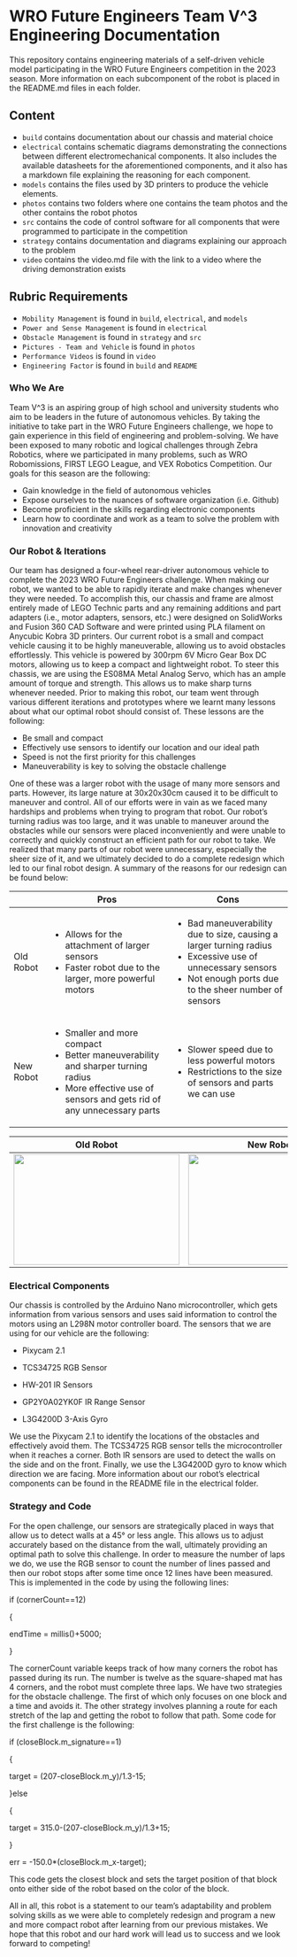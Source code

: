WRO Future Engineers Team V^3 Engineering Documentation
====

This repository contains engineering materials of a self-driven vehicle model participating in the WRO Future Engineers competition in the 2023 season. More information on each subcomponent of the robot is placed in the README.md files in each folder.

## Content
* `build` contains documentation about our chassis and material choice
* `electrical` contains schematic diagrams demonstrating the connections between different electromechanical components. It also includes the available datasheets for the aforementioned components, and it also has a markdown file explaining the reasoning for each component.
* `models` contains the files used by 3D printers to produce the vehicle elements.
* `photos` contains two folders where one contains the team photos and the other contains the robot photos
* `src` contains the code of control software for all components that were programmed to participate in the competition
* `strategy` contains documentation and diagrams explaining our approach to the problem
* `video` contains the video.md file with the link to a video where the driving demonstration exists

## Rubric Requirements
* `Mobility Management` is found in `build`, `electrical`, and `models`
* `Power and Sense Management` is found in `electrical`
* `Obstacle Management` is found in `strategy` and `src`
* `Pictures - Team and Vehicle` is found in `photos`
* `Performance Videos` is found in `video`
* `Engineering Factor` is found in `build` and `README`


### Who We Are
Team V^3 is an aspiring group of high school and university students who aim to be leaders in the future of autonomous vehicles. By taking the initiative to take part in the WRO Future Engineers challenge, we hope to gain experience in this field of engineering and problem-solving. We have been exposed to many robotic and logical challenges through Zebra Robotics, where we participated in many problems, such as WRO Robomissions, FIRST LEGO League, and VEX Robotics Competition. Our goals for this season are the following:
- Gain knowledge in the field of autonomous vehicles
- Expose ourselves to the nuances of software organization (i.e. Github)
- Become proficient in the skills regarding electronic components
- Learn how to coordinate and work as a team to solve the problem with innovation and creativity

### Our Robot & Iterations
Our team has designed a four-wheel rear-driver autonomous vehicle to complete the 2023 WRO Future Engineers challenge. When making our robot, we wanted to be able to rapidly iterate and make changes whenever they were needed. To accomplish this, our chassis and frame are almost entirely made of LEGO Technic parts and any remaining additions and part adapters (i.e., motor adapters, sensors, etc.) were designed on SolidWorks and Fusion 360 CAD Software and were printed using PLA filament on Anycubic Kobra 3D printers. Our current robot is a small and compact vehicle causing it to be highly maneuverable, allowing us to avoid obstacles effortlessly. This vehicle is powered by 300rpm 6V Micro Gear Box DC motors, allowing us to keep a compact and lightweight robot. To steer this chassis, we are using the ES08MA Metal Analog Servo, which has an ample amount of torque and strength. This allows us to make sharp turns whenever needed.
Prior to making this robot, our team went through various different iterations and prototypes where we learnt many lessons about what our optimal robot should consist of. These lessons are the following:
- Be small and compact
- Effectively use sensors to identify our location and our ideal path
- Speed is not the first priority for this challenges
- Maneuverability is key to solving the obstacle challenge

One of these was a larger robot with the usage of many more sensors and parts. However, its large nature at 30x20x30cm caused it to be difficult to maneuver and control. All of our efforts were in vain as we faced many hardships and problems when trying to program that robot. Our robot’s turning radius was too large, and it was unable to maneuver around the obstacles while our sensors were placed inconveniently and were unable to correctly and quickly construct an efficient path for our robot to take. We realized that many parts of our robot were unnecessary, especially the sheer size of it, and we ultimately decided to do a complete redesign which led to our final robot design. A summary of the reasons for our redesign can be found below:

|   | Pros | Cons |
| - | ----------| ----------|
| Old Robot | <ul><li>Allows for the attachment of larger sensors</li><li>Faster robot due to the larger, more powerful motors</li></ul> | <ul><li>Bad maneuverability due to size, causing a larger turning radius</li><li>Excessive use of unnecessary sensors</li><li>Not enough ports due to the sheer number of sensors</li></ul> |
| New Robot | <ul><li>Smaller and more compact</li><li>Better maneuverability and sharper turning radius</li><li>More effective use of sensors and gets rid of any unnecessary parts</li></ul> | <ul><li>Slower speed due to less powerful motors</li><li>Restrictions to the size of sensors and parts we can use</li></ul> |

| Old Robot | New Robot |
| --------- | --------- |
| <img src="https://drive.google.com/uc?id=1RlZYskqQS1ByvdWUU-VYG0KftsT1Hhgg" width="300" height="200" /> | <img src="https://drive.google.com/uc?id=1vywV_2QEjR2MpFHMMntFpNzQ3LMgPVq5" width="300" height="200" /> |

### Electrical Components
Our chassis is controlled by the Arduino Nano microcontroller, which gets information from various sensors and uses said information to control the motors using an L298N motor controller board. The sensors that we are using for our vehicle are the following:
- Pixycam 2.1
- TCS34725 RGB Sensor

- HW-201 IR Sensors
- GP2Y0A02YK0F IR Range Sensor
- L3G4200D 3-Axis Gyro

We use the Pixycam 2.1 to identify the locations of the obstacles and effectively avoid them. The TCS34725 RGB sensor tells the microcontroller when it reaches a corner. Both IR sensors are used to detect the walls on the side and on the front. Finally, we use the L3G4200D gyro to know which direction we are facing. More information about our robot’s electrical components can be found in the README file in the electrical folder.

### Strategy and Code
For the open challenge, our sensors are strategically placed in ways that allow us to detect walls at a 45° or less angle. This allows us to adjust accurately based on the distance from the wall, ultimately providing an optimal path to solve this challenge. In order to measure the number of laps we do, we use the RGB sensor to count the number of lines passed and then our robot stops after some time once 12 lines have been measured. This is implemented in the code by using the following lines:

if (cornerCount==12)

{

  endTime = millis()+5000;
  
}

The cornerCount variable keeps track of how many corners the robot has passed during its run. The number is twelve as the square-shaped mat has 4 corners, and the robot must complete three laps.
We have two strategies for the obstacle challenge. The first of which only focuses on one block and a time and avoids it. The other strategy involves planning a route for each stretch of the lap and getting the robot to follow that path. Some code for the first challenge is the following:

if (closeBlock.m_signature==1)

{

target = (207-closeBlock.m_y)/1.3-15;

}else

{

target = 315.0-(207-closeBlock.m_y)/1.3+15;

}

err = -150.0*(closeBlock.m_x-target);

This code gets the closest block and sets the target position of that block onto either side of the robot based on the color of the block.

All in all, this robot is a statement to our team’s adaptability and problem solving skills as we were able to completely redesign and program a new and more compact robot after learning from our previous mistakes. We hope that this robot and our hard work will lead us to success and we look forward to competing!

